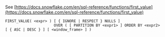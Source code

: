 See [https://docs.snowflake.com/en/sql-reference/functions/first_value](https://docs.snowflake.com/en/sql-reference/functions/first_value)
```
FIRST_VALUE( <expr> ) [ { IGNORE | RESPECT } NULLS ]
                      OVER ( [ PARTITION BY <expr1> ] ORDER BY <expr2>  [ { ASC | DESC } ] [ <window_frame> ] )
```
